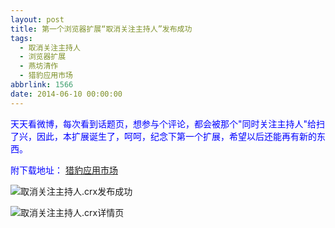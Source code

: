 ```yaml
---
layout: post
title: 第一个浏览器扩展“取消关注主持人”发布成功
tags:
  - 取消关注主持人
  - 浏览器扩展
  - 燕坊清作
  - 猎豹应用市场
abbrlink: 1566
date: 2014-06-10 00:00:00
---
```


<!-- build time:Sat Jun 23 2018 12:05:16 GMT+0800 (中国标准时间) -->

<span style="color:#00f">天天看微博，每次看到话题页，想参与个评论，都会被那个"同时关注主持人"给扫了兴，因此，本扩展诞生了，呵呵，纪念下第一个扩展，希望以后还能再有新的东西。</span>

<span style="color:#00f">附下载地址：</span> [猎豹应用市场](http://store.liebao.cn/top.html?type=recent#!pfakpoeogiocaaamlpaccgknggjdignp)

![取消关注主持人.crx发布成功](http://ww4.sinaimg.cn/large/4eed32f2jw1eh9d60fm7vj20sd0gawht.jpg "取消关注主持人.crx发布成功")

![取消关注主持人.crx详情页](http://ww3.sinaimg.cn/large/4eed32f2jw1eh9d63hr0cj20tu0gvjun.jpg "取消关注主持人.crx详情页")
<!-- rebuild by neat -->
